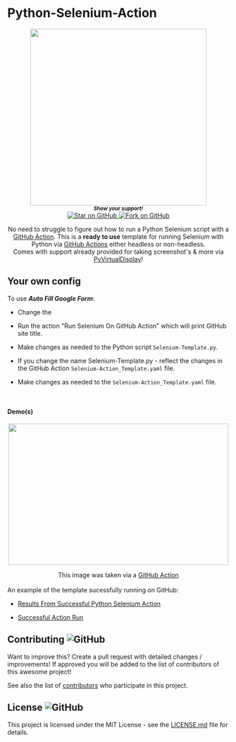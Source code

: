 # Python-Selenium-Action



<div align="center">
  <img height="400" src="https://i.imgur.com/s0CDqF5.png" />

   <br>
  <small> <b><i>Show your support!</i> </b></small>
  <br>
   <a href="https://github.com/MarketingPipeline/Python-Selenium-Action">
    <img title="Star on GitHub" src="https://img.shields.io/github/stars/MarketingPipeline/Python-Selenium-Action.svg?style=social&label=Star">
  </a>
  <a href="https://github.com/MarketingPipeline/Python-Selenium-Action/fork">
    <img title="Fork on GitHub" src="https://img.shields.io/github/forks/MarketingPipeline/Python-Selenium-Action.svg?style=social&label=Fork">
  </a>
   </p>  
 
 


   
 
No need to struggle to figure out how to run a Python Selenium script with a  [GitHub Action](https://github.com/features/actions). 
  This is a <b>ready to use</b> template for running Selenium with Python via [GitHub Actions](https://github.com/features/actions) either headless or non-headless. <br> Comes with support already provided for taking screenshot's & more via [PyVirtualDisplay](https://pypi.org/project/PyVirtualDisplay/)!
</div>



## Your own config


To use <b><i>Auto Fill Google Form</b></i>:

- Change the 

- Run the action "Run Selenium On GitHub Action" which will print GitHub site title. 

- Make changes as needed to the Python script <code>Selenium-Template.py</code>. 

- If you change the name Selenium-Template.py - reflect the changes in the GitHub Action <code>Selenium-Action_Template.yaml</code> file. 

- Make changes as needed to the <code>Selenium-Action_Template.yaml</code> file.


<br>

#### Demo(s) 

<p align="center">
 <img alt="" src="https://i.imgur.com/qtzEibg.png" width="500" height="320" />
</p>

<div align="center">
This image was taken via a <a href="https://github.com/features/actions">GitHub Action</a>
  </div>

<br> 
An example of the template sucessfully running on GitHub:
<br>

 - [Results From Successful Python Selenium Action](https://github.com/MarketingPipeline/Python-Selenium-Action/blob/main/GitHub_Action_Results.txt)

- [Successful Action Run](https://github.com/MarketingPipeline/Python-Selenium-Action/actions/runs/2412796846)



  
## Contributing ![GitHub](https://img.shields.io/github/contributors/MarketingPipeline/Python-Selenium-Action)

Want to improve this? Create a pull request with detailed changes / improvements! If approved you will be added to the list of contributors of this awesome project!



See also the list of
[contributors](https://github.com/MarketingPipeline/Python-Selenium-Action/graphs/contributors) who
participate in this project.

## License ![GitHub](https://img.shields.io/github/license/MarketingPipeline/Python-Selenium-Action)

This project is licensed under the MIT License - see the
[LICENSE.md](https://github.com/MarketingPipeline/Python-Selenium-Action/blob/main/LICENSE) file for
details.


